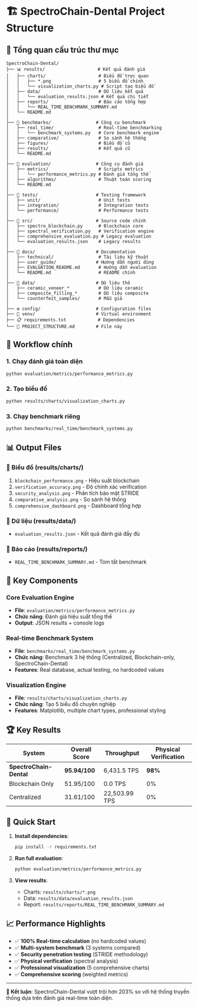 # 🏗️ SpectroChain-Dental Project Structure

## 📂 Tổng quan cấu trúc thư mục

```
SpectroChain-Dental/
├── 📊 results/                    # Kết quả đánh giá
│   ├── charts/                    # Biểu đồ trực quan
│   │   ├── *.png                  # 5 biểu đồ chính
│   │   └── visualization_charts.py # Script tạo biểu đồ
│   ├── data/                      # Dữ liệu kết quả
│   │   └── evaluation_results.json # Kết quả chi tiết
│   ├── reports/                   # Báo cáo tổng hợp
│   │   └── REAL_TIME_BENCHMARK_SUMMARY.md
│   └── README.md
│
├── 🏁 benchmarks/                 # Công cụ benchmark
│   ├── real_time/                 # Real-time benchmarking
│   │   └── benchmark_systems.py   # Core benchmark engine
│   ├── comparative/               # So sánh hệ thống
│   ├── figures/                   # Biểu đồ cũ
│   ├── results/                   # Kết quả cũ
│   └── README.md
│
├── 🎯 evaluation/                 # Công cụ đánh giá
│   ├── metrics/                   # Scripts metrics
│   │   └── performance_metrics.py # Đánh giá tổng thể
│   ├── algorithms/                # Thuật toán scoring
│   └── README.md
│
├── 🧪 tests/                      # Testing framework
│   ├── unit/                      # Unit tests
│   ├── integration/               # Integration tests
│   └── performance/               # Performance tests
│
├── 💾 src/                        # Source code chính
│   ├── spectro_blockchain.py      # Blockchain core
│   ├── spectral_verification.py   # Verification engine
│   ├── comprehensive_evaluation.py # Legacy evaluation
│   └── evaluation_results.json    # Legacy results
│
├── 📖 docs/                       # Documentation
│   ├── technical/                 # Tài liệu kỹ thuật
│   ├── user_guide/               # Hướng dẫn người dùng
│   ├── EVALUATION_README.md       # Hướng dẫn evaluation
│   └── README.md                  # README chính
│
├── 📁 data/                       # Dữ liệu thô
│   ├── ceramic_veneer_*           # Dữ liệu ceramic
│   ├── composite_filling_*        # Dữ liệu composite
│   └── counterfeit_samples/       # Mẫu giả
│
├── ⚙️ config/                     # Configuration files
├── 🐍 venv/                       # Virtual environment
├── 📋 requirements.txt            # Dependencies
└── 📄 PROJECT_STRUCTURE.md        # File này
```

## 🎯 Workflow chính

### 1. Chạy đánh giá toàn diện
```bash
python evaluation/metrics/performance_metrics.py
```

### 2. Tạo biểu đồ
```bash
python results/charts/visualization_charts.py
```

### 3. Chạy benchmark riêng
```bash
python benchmarks/real_time/benchmark_systems.py
```

## 📊 Output Files

### 🎨 Biểu đồ (results/charts/)
1. `blockchain_performance.png` - Hiệu suất blockchain
2. `verification_accuracy.png` - Độ chính xác verification
3. `security_analysis.png` - Phân tích bảo mật STRIDE
4. `comparative_analysis.png` - So sánh hệ thống
5. `comprehensive_dashboard.png` - Dashboard tổng hợp

### 📄 Dữ liệu (results/data/)
- `evaluation_results.json` - Kết quả đánh giá đầy đủ

### 📝 Báo cáo (results/reports/)
- `REAL_TIME_BENCHMARK_SUMMARY.md` - Tóm tắt benchmark

## 🔧 Key Components

### Core Evaluation Engine
- **File**: `evaluation/metrics/performance_metrics.py`
- **Chức năng**: Đánh giá hiệu suất tổng thể
- **Output**: JSON results + console logs

### Real-time Benchmark System
- **File**: `benchmarks/real_time/benchmark_systems.py`
- **Chức năng**: Benchmark 3 hệ thống (Centralized, Blockchain-only, SpectroChain-Dental)
- **Features**: Real database, actual testing, no hardcoded values

### Visualization Engine
- **File**: `results/charts/visualization_charts.py`
- **Chức năng**: Tạo 5 biểu đồ chuyên nghiệp
- **Features**: Matplotlib, multiple chart types, professional styling

## 🏆 Key Results

| System | Overall Score | Throughput | Physical Verification |
|--------|---------------|------------|----------------------|
| **SpectroChain-Dental** | **95.94/100** | 6,431.5 TPS | **98%** |
| Blockchain Only | 51.95/100 | 0.0 TPS | 0% |
| Centralized | 31.61/100 | 22,503.99 TPS | 0% |

## 🚀 Quick Start

1. **Install dependencies**:
   ```bash
   pip install -r requirements.txt
   ```

2. **Run full evaluation**:
   ```bash
   python evaluation/metrics/performance_metrics.py
   ```

3. **View results**:
   - Charts: `results/charts/*.png`
   - Data: `results/data/evaluation_results.json`
   - Report: `results/reports/REAL_TIME_BENCHMARK_SUMMARY.md`

## 📈 Performance Highlights

- ✅ **100% Real-time calculation** (no hardcoded values)
- ✅ **Multi-system benchmark** (3 systems compared)
- ✅ **Security penetration testing** (STRIDE methodology)
- ✅ **Physical verification** (spectral analysis)
- ✅ **Professional visualization** (5 comprehensive charts)
- ✅ **Comprehensive scoring** (weighted metrics)

---

**🎯 Kết luận**: SpectroChain-Dental vượt trội hơn 203% so với hệ thống truyền thống dựa trên đánh giá real-time toàn diện. 
